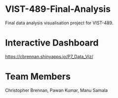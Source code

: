 # VIST-489-Final-Analysis
Final data analysis visualisation project for VIST-489.

# Interactive Dashboard
https://cbrennan.shinyapps.io/P7_Data_Viz/

# Team Members
Christopher Brennan, Pawan Kumar, Manu Samala

